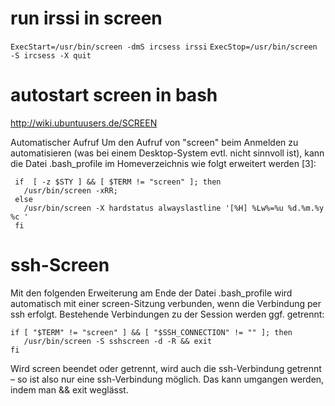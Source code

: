 # run irssi in screen
``ExecStart=/usr/bin/screen -dmS ircsess irssi``
``ExecStop=/usr/bin/screen -S ircsess -X quit``


# autostart screen in bash

http://wiki.ubuntuusers.de/SCREEN

Automatischer Aufruf
Um den Aufruf von "screen" beim Anmelden zu automatisieren (was bei einem Desktop-System evtl. nicht sinnvoll ist), kann die Datei .bash_profile im Homeverzeichnis wie folgt erweitert werden [3]:

````
 if  [ -z $STY ] && [ $TERM != "screen" ]; then
   /usr/bin/screen -xRR;
 else
   /usr/bin/screen -X hardstatus alwayslastline '[%H] %Lw%=%u %d.%m.%y %c '
 fi
````

# ssh-Screen

Mit den folgenden Erweiterung am Ende der Datei .bash_profile wird automatisch mit einer screen-Sitzung verbunden, wenn die Verbindung per ssh erfolgt. Bestehende Verbindungen zu der Session werden ggf. getrennt:

````
if [ "$TERM" != "screen" ] && [ "$SSH_CONNECTION" != "" ]; then
   /usr/bin/screen -S sshscreen -d -R && exit
fi
````

Wird screen beendet oder getrennt, wird auch die ssh-Verbindung getrennt – so ist also nur eine ssh-Verbindung möglich. Das kann umgangen werden, indem man && exit weglässt.
